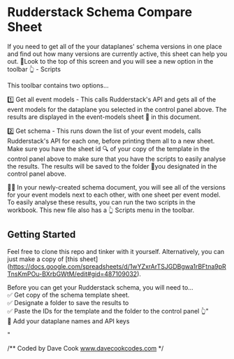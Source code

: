# Rudderstack Schema Compare Sheet

If you need to get all of the your dataplanes' schema versions in one place and find out how many versions are currently active, this sheet can help you out.
👀Look to the top of this screen and you will see a new option in the toolbar 👆 - Scripts

This toolbar contains two options...

1️⃣ Get all event models - This calls Rudderstack's API and gets all of the event models for the dataplane you selected in the control panel above. 
The results are displayed in the event-models sheet 📃 in this document.

2️⃣ Get schema - This runs down the list of your event models, calls Rudderstack's API for each one, before printing them all to a new sheet. 
Make sure you have the sheet id 🔍 of your copy of the template in the control panel above to make sure that you have the scripts to easily analyse the results. 
The results will be saved to the folder 📂you designated in the control panel above.

👩‍💻 In your newly-created schema document, you will see all of the versions for your event models next to each other, with one sheet per event model.
To easily analyse these results, you can run the two scripts in the workbook. This new file also has a 👆 Scripts menu in the toolbar. 

## Getting Started

Feel free to clone this repo and tinker with it yourself. Alternatively, you can just make a copy of [this sheet] (https://docs.google.com/spreadsheets/d/1wYZxrArTSJGDBgwa1rBFtna9pRTnsKmPOu-BXrbGWtM/edit#gid=487109032).

Before you can get your Rudderstack schema, you will need to...			
✅ Get copy of the schema template sheet. 				
✅ Designate a folder to save the results to			
✅ Paste the IDs for the template and the folder to the 
control panel 👆"			
🔑 Add your dataplane names and API keys			



"						
						
						
						
						
						
						
						
						
						
						
						
						
						
						
						
						
						
						

/**
    Coded by Dave Cook
    www.davecookcodes.com
*/
